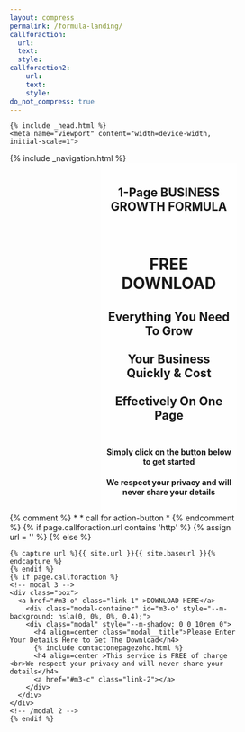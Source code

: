 ```yaml
---
layout: compress
permalink: /formula-landing/
callforaction:
  url:
  text:
  style:     
callforaction2:
    url:
    text:
    style:   
do_not_compress: true      
---
```


<html class="no-js" lang="{% if site.language == nil %}en{% else %}{{ site.language }}{% endif %}">
<head>

	{% include _head.html %}
	<meta name="viewport" content="width=device-width, initial-scale=1">
  <link rel= "stylesheet" href="/assets/css/modalstyle.css">

<style>
* { box-sizing: border-box;
}
.buttcent{
  margin: 0;
  position: absolute;

  left: 75%;
  -ms-transform: translate(50%, 50%);
  transform: translate(-100%, -100%);
}
@media screen and (max-width: 900px) {
  .butcent {
    width: 100%;
  }}
<!--/* Create two unequal columns that floats next to each other */ -->
.column-first {
  float: left;
  padding: 10px;
}

.left {
  width: 40%;
}

.right {
  width: 60%;
}

.column-second {
  float: left;
  padding: 10px;
}
.left2 {
  width: 60%;
}

.right2 {
  width: 40%;
}
/* Clear floats after the columns */
.row:after {
  content: "";
  display: table;
  clear: both;
}

<!--/* Responsive layout - makes the two columns stack on top of each other instead of next to each other */ -->
@media screen and (max-width: 600px) {
  .column-first {
    width: 100%;
  }
@media screen and (max-width: 600px) {
  .column-second {
    width: 100%;
  }
}

body {
  font-size: 100%
}
</style>
<style>
* {
  box-sizing: border-box;
}
/* Create single floating column */
.column {
  float: center;
  width: 100%;
  padding: 10px;
  }
@media screen and (max-width: 900px) {
    .column {
      width: 100%;
    }
  }
/* Create three equal columns that floats next to each other */
.column-three {
  float: left;
  width: 33.33%;
  padding: 10px;
}


@media screen and (max-width: 600px) {
  .column-three {
    width: 100%;
  }
}
/* Clear floats after the columns */
.row:after {
  content: "";
  display: table;
  clear: both;
}
</style>


  <link rel="stylesheet" type="text/css" href="https://cdn.wpcc.io/lib/1.0.2/cookieconsent.min.css"/><script src="https://cdn.wpcc.io/lib/1.0.2/cookieconsent.min.js" defer></script><script>window.addEventListener("load", function(){window.wpcc.init({"border":"thin","corners":"small","colors":{"popup":{"background":"#edfdfa","text":"#000000","border":"#5ec2b6"},"button":{"background":"#5ec2b6","text":"#ffffff"}},"position":"bottom","content":{"href":"https://www.superneconsulting.co.uk/cookies","message":"This website uses cookies to ensure you get the best experience.  ","button":"OK I understand!"}})});</script>

</head>

<body >
	{% include _navigation.html %}

<div class="panel radius" style="background-image: url('/images/onepagebackground.png'); background-repeat: cover; background-attachment: fixed;  background-size: 100% 100%; ">
    <div class="row"> <!--display two columns-->
        <div class="column-first left" style="background-color:none;">
        <img src="{{ site.url }}{{ site.baseurl }}/images/onepageblur.png" alt="">
        </div> <!-- end column left-->
        <div class="column-first right" style="background: rgba(255, 255, 255, 0.6);  text-align: center">
          <h2 color="white">1-Page BUSINESS GROWTH FORMULA</h2><br>
          <h1>FREE DOWNLOAD</h1>
          <p><h2>Everything You Need To Grow<br><br>Your Business Quickly & Cost<br><br> Effectively On One Page<br><br></h2>
      		<h4>Simply click on the button below to get started</h4></p>
          <h4>We respect your privacy and will never share your details</h4>
        </div> <!-- end column right-->
    </div>   <!-- end display two columns-->
    {% comment %}
    *
    * call for action-button
    *
    {% endcomment %}
    {% if page.callforaction.url contains 'http' %}
    {% assign url = '' %}
    {% else %}

    {% capture url %}{{ site.url }}{{ site.baseurl }}{% endcapture %}
    {% endif %}
    {% if page.callforaction %}
    <!-- modal 3 -->
    <div class="box">
      <a href="#m3-o" class="link-1" >DOWNLOAD HERE</a>
        <div class="modal-container" id="m3-o" style="--m-background: hsla(0, 0%, 0%, 0.4);">
        <div class="modal" style="--m-shadow: 0 0 10rem 0">
          <h4 align=center class="modal__title">Please Enter Your Details Here to Get The Download</h4>
          {% include contactonepagezoho.html %}
          <h4 align=center >This service is FREE of charge <br>We respect your privacy and will never share your details</h4>
          <a href="#m3-c" class="link-2"></a>
        </div>
      </div>
    </div>
    <!-- /modal 2 -->
    {% endif %}
</div> <!--end of background-->
</body>


<!-- Include LinkedIn script -->
<script type="text/javascript">
		_linkedin_partner_id = "1107945";
		window._linkedin_data_partner_ids = window._linkedin_data_partner_ids || [];
		window._linkedin_data_partner_ids.push(_linkedin_partner_id);
		</script><script type="text/javascript">
		(function(){var s = document.getElementsByTagName("script")[0];
		var b = document.createElement("script");
		b.type = "text/javascript";b.async = true;
		b.src = "https://snap.licdn.com/li.lms-analytics/insight.min.js";
		s.parentNode.insertBefore(b, s);})();
</script>

<noscript>
	<img height="1" width="1" style="display:none;" alt="" src="https://px.ads.linkedin.com/collect/?pid=1107945&fmt=gif" />
</noscript>

</html>
